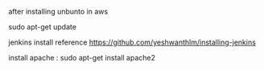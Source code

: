 after installing unbunto in aws

sudo apt-get update

jenkins install reference
https://github.com/yeshwanthlm/installing-jenkins

install apache :
sudo apt-get install apache2
